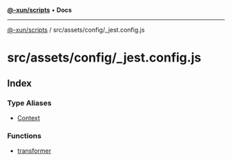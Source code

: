 [**@-xun/scripts**](../../../../README.md) • **Docs**

***

[@-xun/scripts](../../../../README.md) / src/assets/config/\_jest.config.js

# src/assets/config/\_jest.config.js

## Index

### Type Aliases

- [Context](type-aliases/Context.md)

### Functions

- [transformer](functions/transformer.md)
